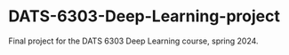 # DATS-6303-Deep-Learning-project
Final project for the DATS 6303 Deep Learning course, spring 2024. 
